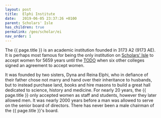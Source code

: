 ```yaml
---
layout: post
title:  Elphi Institute
date:   2019-06-05 23:37:26 +0100
parent: Scholars' Isle
has_children: true
permalink: /geo/scholar/ei
nav_order: 1
---
```


The {{ page.title }} is an academic institution founded in 3173 A2 (9173 AE). It is perhaps most famous for being the only institution on [Scholars' Isle](/404) to accept women for 5659 years until the [TODO](/404) when six other colleges signed an agreement to accept women.

It was founded by two sisters, Dyna and Reina Elphi, who in defiance of their father chose not marry and hand over their inheritance to husbands, but to instead purchase land, books and hire masons to build a great hall dedicated to science, history and medicine. For nearly 20 years, the {{ page.title }} only accepted women as staff and students, however they later allowed men. It was nearly 2000 years before a man was allowed to serve on the senior board of directors. There has never been a male chairman of the {{ page.title }}'s board.
